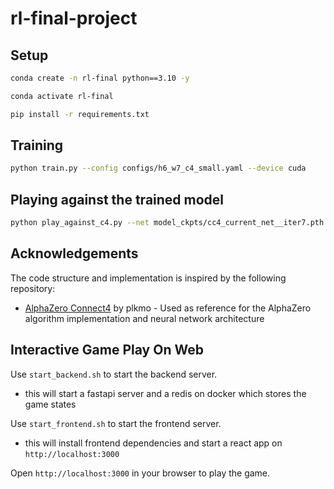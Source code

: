 # rl-final-project

## Setup

```bash
conda create -n rl-final python==3.10 -y
```

```bash
conda activate rl-final
```

```bash
pip install -r requirements.txt
```

## Training

```bash
python train.py --config configs/h6_w7_c4_small.yaml --device cuda
```

## Playing against the trained model

```bash
python play_against_c4.py --net model_ckpts/cc4_current_net__iter7.pth.tar --config configs/h6_w7_c4_small.yaml
```

## Acknowledgements

The code structure and implementation is inspired by the following repository:
- [AlphaZero Connect4](https://github.com/plkmo/AlphaZero_Connect4) by plkmo - Used as reference for the AlphaZero algorithm implementation and neural network architecture

## Interactive Game Play On Web

Use `start_backend.sh` to start the backend server.  
* this will start a fastapi server and a redis on docker which stores the game states

Use `start_frontend.sh` to start the frontend server.
* this will install frontend dependencies and start a react app on `http://localhost:3000`

Open `http://localhost:3000` in your browser to play the game.